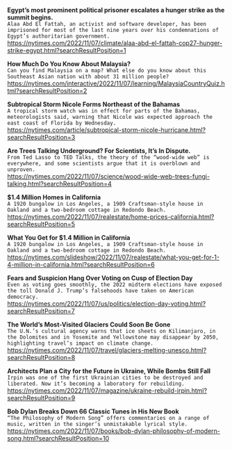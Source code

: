 **Egypt’s most prominent political prisoner escalates a hunger strike as the summit begins.**\
`Alaa Abd El Fattah, an activist and software developer, has been imprisoned for most of the last nine years over his condemnations of Egypt’s authoritarian government.`\
https://nytimes.com/2022/11/07/climate/alaa-abd-el-fattah-cop27-hunger-strike-egypt.html?searchResultPosition=1

**How Much Do You Know About Malaysia?**\
`Can you find Malaysia on a map? What else do you know about this Southeast Asian nation with about 31 million people?`\
https://nytimes.com/interactive/2022/11/07/learning/MalaysiaCountryQuiz.html?searchResultPosition=2

**Subtropical Storm Nicole Forms Northeast of the Bahamas**\
`A tropical storm watch was in effect for parts of the Bahamas, meteorologists said, warning that Nicole was expected approach the east coast of Florida by Wednesday.`\
https://nytimes.com/article/subtropical-storm-nicole-hurricane.html?searchResultPosition=3

**Are Trees Talking Underground? For Scientists, It’s In Dispute.**\
`From Ted Lasso to TED Talks, the theory of the “wood-wide web” is everywhere, and some scientists argue that it is overblown and unproven.`\
https://nytimes.com/2022/11/07/science/wood-wide-web-trees-fungi-talking.html?searchResultPosition=4

**$1.4 Million Homes in California**\
`A 1920 bungalow in Los Angeles, a 1909 Craftsman-style house in Oakland and a two-bedroom cottage in Redondo Beach.`\
https://nytimes.com/2022/11/07/realestate/home-prices-california.html?searchResultPosition=5

**What You Get for $1.4 Million in California**\
`A 1920 bungalow in Los Angeles, a 1909 Craftsman-style house in Oakland and a two-bedroom cottage in Redondo Beach.`\
https://nytimes.com/slideshow/2022/11/07/realestate/what-you-get-for-1-4-million-in-california.html?searchResultPosition=6

**Fears and Suspicion Hang Over Voting on Cusp of Election Day**\
`Even as voting goes smoothly, the 2022 midterm elections have exposed the toll Donald J. Trump’s falsehoods have taken on American democracy.`\
https://nytimes.com/2022/11/07/us/politics/election-day-voting.html?searchResultPosition=7

**The World’s Most-Visited Glaciers Could Soon Be Gone**\
`The U.N.’s cultural agency warns that ice sheets on Kilimanjaro, in the Dolomites and in Yosemite and Yellowstone may disappear by 2050, highlighting travel’s impact on climate change.`\
https://nytimes.com/2022/11/07/travel/glaciers-melting-unesco.html?searchResultPosition=8

**Architects Plan a City for the Future in Ukraine, While Bombs Still Fall**\
`Irpin was one of the first Ukrainian cities to be destroyed and liberated. Now it’s becoming a laboratory for rebuilding.`\
https://nytimes.com/2022/11/07/magazine/ukraine-rebuild-irpin.html?searchResultPosition=9

**Bob Dylan Breaks Down 66 Classic Tunes in His New Book**\
`“The Philosophy of Modern Song” offers commentaries on a range of music, written in the singer’s unmistakable lyrical style.`\
https://nytimes.com/2022/11/07/books/bob-dylan-philosophy-of-modern-song.html?searchResultPosition=10

